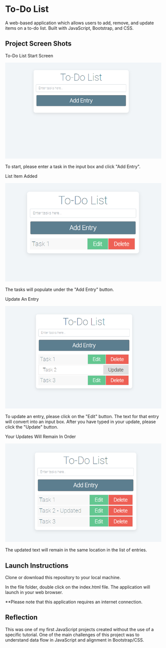 # To-Do List

A web-based application which allows users to add, remove, and update items on a to-do list. Built with JavaScript, Bootstrap, and CSS.

## Project Screen Shots



To-Do List Start Screen

![To-Do List Start Screen](img/list-1.png "To start, please enter a task in the input box and click 'Add Entry'.")

To start, please enter a task in the input box and click "Add Entry".



List Item Added

![List Item Added](img/list-2.png "The tasks will populate under the 'Add Entry' button.")

The tasks will populate under the "Add Entry" button.



Update An Entry

![Update An Entry](img/list-3.png "To update an entry, please click on the 'Edit' button. The text for that entry will convert into an input box. After you have typed in your update, please click the 'Update' button.")

To update an entry, please click on the "Edit" button. The text for that entry will convert into an input box. After you have typed in your update, please click the "Update" button.



Your Updates Will Remain In Order

![Your Updates Will Remain In Order](img/list-4.png "The updated text will remain in the same location in the list of entries.")

The updated text will remain in the same location in the list of entries.


## Launch Instructions

Clone or download this repository to your local machine. 

In the file folder, double click on the index.html file. The application will launch in your web browser.

**Please note that this application requires an internet connection.  

## Reflection

This was one of my first JavaScript projects created without the use of a specific tutorial. One of the main challenges of this project was to understand data flow in JavaScript and alignment in Bootstrap/CSS.